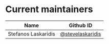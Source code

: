 # Current maintainers

| Name | Github ID |
| ---  | --- |
| Stefanos Laskaridis | [@stevelaskaridis](https://github.com/stevelaskaridis) |